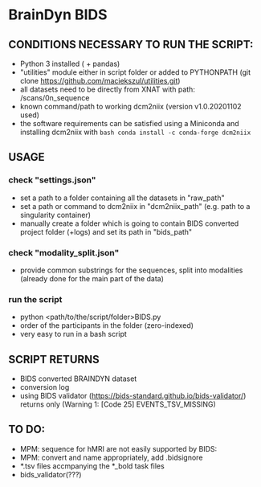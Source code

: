 # BrainDyn BIDS

## CONDITIONS NECESSARY TO RUN THE SCRIPT: 
* Python 3 installed ( + pandas)
* "utilities" module either in script folder or added to PYTHONPATH (git clone https://github.com/maciekszul/utilities.git)
* all datasets need to be directly from XNAT with path: <recording identifier>/scans/0n_sequence
* known command/path to working dcm2niix (version v1.0.20201102 used)
* the software requirements can be satisfied using a Miniconda and installing dcm2niix with ```bash conda install -c conda-forge dcm2niix```

## USAGE
### check "settings.json"
* set a path to a folder containing all the datasets in "raw_path"
* set a path or command to dcm2niix in "dcm2niix_path" (e.g. path to a singularity container)
* manually create a folder which is going to contain BIDS converted project folder (+logs) and set its path in "bids_path"

### check "modality_split.json"
* provide common substrings for the sequences, split into modalities (already done for the main part of the data)

### run the script
* python <path/to/the/script/folder>BIDS.py <n>
* <n> order of the participants in the folder (zero-indexed)
* very easy to run in a bash script

## SCRIPT RETURNS
* BIDS converted BRAINDYN dataset
* conversion log
* using BIDS validator (https://bids-standard.github.io/bids-validator/) returns only (Warning 1: [Code 25] EVENTS_TSV_MISSING)

## TO DO:
* MPM: sequence for hMRI are not easily supported by BIDS: 
* MPM: convert and name appropriately, add .bidsignore
* *.tsv files accmpanying the *_bold task files
* bids_validator(???)
